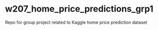 # w207_home_price_predictions_grp1
Repo for group project related to Kaggle home price prediction dataset
